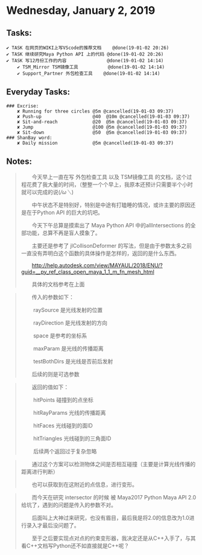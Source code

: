 # Wednesday, January 2, 2019

## Tasks:
    ✔ TASK 在网页的WIKI上写VScode的推荐文档    @done(19-01-02 20:26)
    ✔ TASK 继续研究Maya Python API 上的代码 @done(19-01-02 20:26)
    ✔ TASK 写12月份工作的内容               @done(19-01-02 14:14)
        ✔ TSM_Mirror TSM镜像工具           @done(19-01-02 14:14)
        ✔ Support_Partner 外包检查工具    @done(19-01-02 14:14)



## Everyday Tasks:
    ### Excrise:
        ✘ Running for three circles @5m @cancelled(19-01-03 09:37)
        ✘ Push-up                   @40  @10m @cancelled(19-01-03 09:37)
        ✘ Sit-and-reach             @20  @5m @cancelled(19-01-03 09:37)
        ✘ Jump                      @100 @5m @cancelled(19-01-03 09:37)
        ✘ Sit-down                  @50  @5m @cancelled(19-01-03 09:37)
    ### ShanBay word:
        ✘ Daily mission             @5m @cancelled(19-01-03 09:37)

## Notes:
> &emsp;&emsp;今天早上一直在写 外包检查工具 以及 TSM镜像工具 的文档，这个过程花费了我大量的时间，（整整一个个早上，我原本还预计只需要半个小时就可以完成的说(*/ω＼*)
>
> &emsp;&emsp;中午状态不是特别好，特别是中途有打瞌睡的情况，或许主要的原因还是在于Python API 的巨大的坑吧。
>
> &emsp;&emsp;今天下午总算是摸索出了 Maya Python API 中的allIntersections 的全部功能，总算不再是盲人摸象了。
>
> &emsp;&emsp;主要还是参考了 jlCollisonDeformer 的写法，但是由于参数太多之前一直没有弄明白这个函数的具体操作是怎样的，返回的是什么东西。
>
> &emsp;&emsp;http://help.autodesk.com/view/MAYAUL/2018/ENU/?guid=__py_ref_class_open_maya_1_1_m_fn_mesh_html
>
> &emsp;&emsp;具体的文档参考在上面
>

> &emsp;&emsp;传入的参数如下：
>
> &emsp;&emsp; raySource    是光线发射的位置
>
> &emsp;&emsp; rayDirection 是光线发射的方向
>
> &emsp;&emsp; space        是参考的坐标系
>
> &emsp;&emsp; maxParam     是光线的传播距离
>
> &emsp;&emsp; testBothDirs 是光线是否前后发射
>
> &emsp;&emsp;后续的则是可选参数
>

> &emsp;&emsp;返回的值如下：
>
> &emsp;&emsp; hitPoints    碰撞到的点坐标
>
> &emsp;&emsp; hitRayParams 光线的传播距离
>
> &emsp;&emsp; hitFaces     光线碰到的面ID
>
> &emsp;&emsp; hitTriangles 光线碰到的三角面ID
>
> &emsp;&emsp; 后续两个返回过于复杂忽略
>

> &emsp;&emsp;通过这个方案可以检测物体之间是否相互碰撞（主要是计算光线传播的距离进行判断）
>
> &emsp;&emsp;也可以获取到在这附近的点信息，进行变形。
>

> &emsp;&emsp;而今天在研究 intersector 的时候 被 Maya2017 Python Maya API 2.0 给坑了，遇到的问题是传入的参数不对。
>
> &emsp;&emsp;后面叫上大神过来研究，也没有眉目，最后我是将2.0的信息改为1.0进行录入才最后没问题了。
>
> &emsp;&emsp;至于之后要实现点对点的约束变形器，我决定还是从C++入手了，与其看C++文档写Python还不如直接就是C++呢？
>

